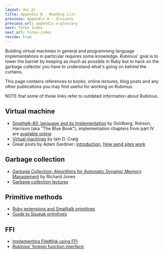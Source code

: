```yaml
---
layout: doc_pl
title: Appendix B - Reading List
previous: Appendix A - Glossary
previous_url: appendix-a-glossary
next: Terms Index
next_url: terms-index
review: true
---
```


Building virtual machines in general and programming language implementations
in particular requires some knowledge. Rubinius' goal is to lower the barrier
by keeping as much as possible in Ruby but to hack on the garbage collector you
have to understand what's going on behind the curtains.

This page contains references to books, online lectures, blog posts and any
other publications you may find useful for working on Rubinius.

NOTE that some of these links refer to outdated information about Rubinius.

## Virtual machine

  * [Smalltalk-80: language and its implementation](http://tinyurl.com/3a2pdq)
    by Goldberg, Robson, Harrison (aka "The Blue Book"), implementation
    chapters from part IV are [available online](http://tinyurl.com/6zlsd)
  * [Virtual machines](http://tinyurl.com/3ydkqg) by Iain D. Craig
  * Great posts by Adam Gardiner: [introduction](http://tinyurl.com/35y2jh),
    [How send sites work](http://tinyurl.com/34c6e8)


## Garbage collection

  * [Garbage Collection: Algorithms for Automatic Dynamic Memory
    Management](http://tinyurl.com/3dygmo) by Richard Jones
  * [Garbage collection lectures](http://tinyurl.com/2mhek4)


## Primitive methods

  * [Ruby extensions and Smalltalk
    primitives](http://talklikeaduck.denhaven2.com/articles/2007/06/04/ruby-extensions-vs-smalltalk-primitives)
  * [Guide to Squeak
    primitives](http://www.fit.vutbr.cz/study/courses/OMP/public/software/sqcdrom2/Tutorials/SqOnlineBook_(SOB)/englisch/sqk/sqk00083.htm)


## FFI

  * [Implementing File#link using
    FFI](http://redartisan.com/2007/10/11/rubinius-coding)
  * [Rubinius' foreign function
    interface](http://blog.segment7.net/articles/2008/01/15/rubinius-foreign-function-interface)
